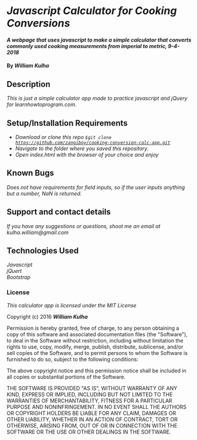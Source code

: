 # _Javascript Calculator for Cooking Conversions_

#### _A webpage that uses javascript to make a simple calculator that converts commonly used cooking measurements from imperial to metric, 9-4-2018_

#### By _**William Kulha**_

## Description

_This is just a simple calculator app made to practice javascript and jQuery for learnhowtoprogram.com._

## Setup/Installation Requirements

* _Download or clone this repo <code>$git clone https://github.com/zangiboy/cooking-conversion-calc-app.git</code>_
* _Navigate to the folder where you saved this repository._
* _Open index.html with the browser of your choice and enjoy_


## Known Bugs

_Does not have requirements for field inputs, so if the user inputs anything but a number, NaN is returned._

## Support and contact details

_If you have any suggestions or questions, shoot me an email at kulha.william@gmail.com_

## Technologies Used

_Javascript_\
_jQuert_\
_Bootstrap_

### License

*This calculator app is licensed under the MIT License*

Copyright (c) 2016 **_William Kulha_**

Permission is hereby granted, free of charge, to any person obtaining a copy of this software and associated documentation files (the "Software"), to deal in the Software without restriction, including without limitation the rights to use, copy, modify, merge, publish, distribute, sublicense, and/or sell copies of the Software, and to permit persons to whom the Software is furnished to do so, subject to the following conditions:

The above copyright notice and this permission notice shall be included in all copies or substantial portions of the Software.

THE SOFTWARE IS PROVIDED "AS IS", WITHOUT WARRANTY OF ANY KIND, EXPRESS OR IMPLIED, INCLUDING BUT NOT LIMITED TO THE WARRANTIES OF MERCHANTABILITY, FITNESS FOR A PARTICULAR PURPOSE AND NONINFRINGEMENT. IN NO EVENT SHALL THE AUTHORS OR COPYRIGHT HOLDERS BE LIABLE FOR ANY CLAIM, DAMAGES OR OTHER LIABILITY, WHETHER IN AN ACTION OF CONTRACT, TORT OR OTHERWISE, ARISING FROM, OUT OF OR IN CONNECTION WITH THE SOFTWARE OR THE USE OR OTHER DEALINGS IN THE SOFTWARE.
